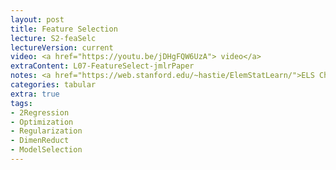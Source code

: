 ```yaml
---
layout: post
title: Feature Selection 
lecture: S2-feaSelc
lectureVersion: current
video: <a href="https://youtu.be/jDHgFQW6UzA"> video</a>
extraContent: L07-FeatureSelect-jmlrPaper
notes: <a href="https://web.stanford.edu/~hastie/ElemStatLearn/">ELS Ch3.4 and Ch3.3</a>
categories: tabular
extra: true
tags:
- 2Regression
- Optimization
- Regularization
- DimenReduct
- ModelSelection
---
```

